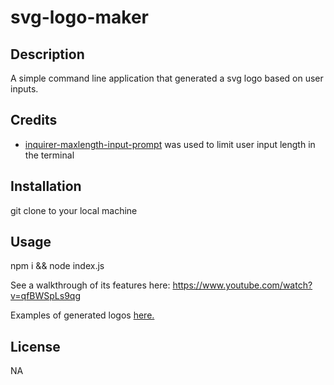 # svg-logo-maker

## Description
A simple command line application that generated a svg logo based on user inputs. 

## Credits
- [inquirer-maxlength-input-prompt](https://www.npmjs.com/package/inquirer-maxlength-input-prompt) was used to limit user input length in the terminal

## Installation
git clone to your local machine

## Usage
npm i && node index.js

See a walkthrough of its features here: https://www.youtube.com/watch?v=qfBWSpLs9qg

Examples of generated logos [here.](https://github.com/JaredBoehm/svg-logo-maker/tree/master/examples)

## License
NA